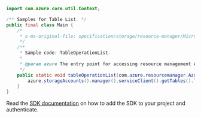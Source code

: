 ```java
import com.azure.core.util.Context;

/** Samples for Table List. */
public final class Main {
    /*
     * x-ms-original-file: specification/storage/resource-manager/Microsoft.Storage/stable/2021-09-01/examples/TableOperationList.json
     */
    /**
     * Sample code: TableOperationList.
     *
     * @param azure The entry point for accessing resource management APIs in Azure.
     */
    public static void tableOperationList(com.azure.resourcemanager.AzureResourceManager azure) {
        azure.storageAccounts().manager().serviceClient().getTables().list("res9290", "sto328", Context.NONE);
    }
}
```

Read the [SDK documentation](https://github.com/Azure/azure-sdk-for-java/blob/azure-resourcemanager_2.15.0/sdk/resourcemanager/azure-resourcemanager/README.md) on how to add the SDK to your project and authenticate.
